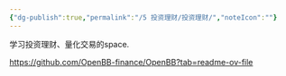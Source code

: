 ```yaml
---
{"dg-publish":true,"permalink":"/5 投资理财/投资理财/","noteIcon":""}
---
```



学习投资理财、量化交易的space.

https://github.com/OpenBB-finance/OpenBB?tab=readme-ov-file